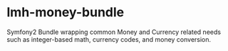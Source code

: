 lmh-money-bundle
================

Symfony2 Bundle wrapping common Money and Currency related needs such as integer-based math, currency codes, and money conversion.
